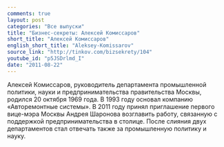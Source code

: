 ```yaml
---
comments: true
layout: post
categories: "Все выпуски"
title: "Бизнес-секреты: Алексей Комиссаров"
short_title: "Алексей Комиссаров"
english_short_title: "Aleksey-Komissarov"
source_link: "http://tinkov.com/bizsekrety/104"
youtube_id: "p5JSDrlmd_I"
date: "2011-08-22"
---
```

Алексей Комиссаров, руководитель департамента промышленной политики, науки и предпринимательства правительства Москвы, родился 20 октября 1969 года. В 1993 году основал компанию «Авторемонтные системы». В 2011 году принял приглашение первого вице-мэра Москвы Андрея Шаронова возглавить работу, связанную с поддержкой предпринимательства в столице. После слияния двух департаментов стал отвечать также за промышленную политику и науку.
